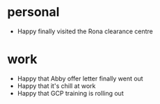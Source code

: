 # personal

- Happy finally visited the Rona clearance centre

# work

- Happy that Abby offer letter finally went out
- Happy that it's chill at work
- Happy that GCP training is rolling out